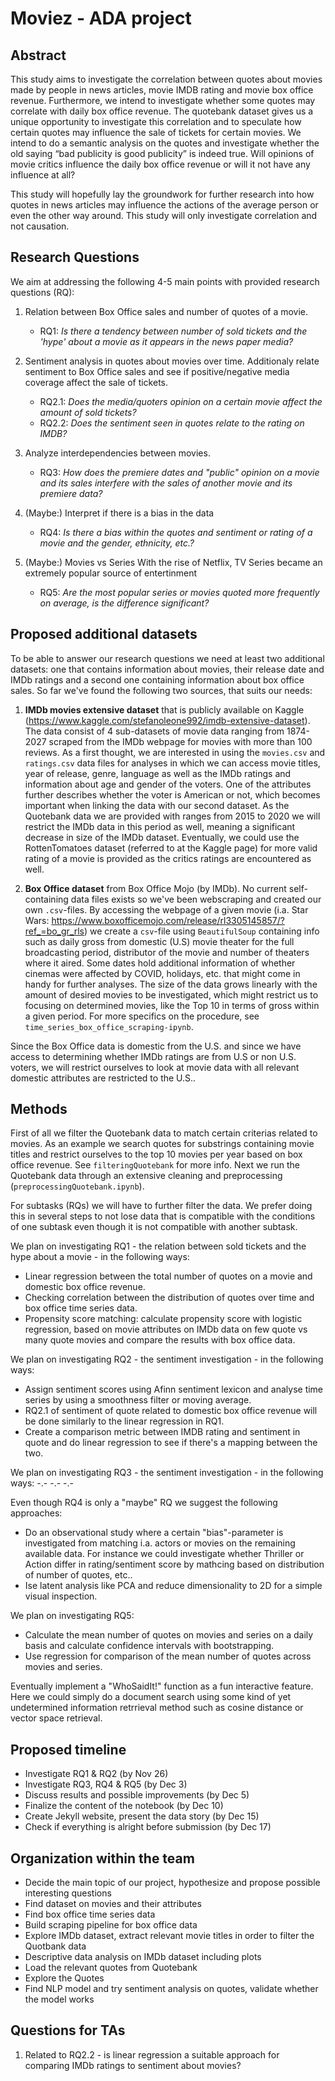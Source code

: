 # Moviez - ADA project

## Abstract

This study aims to investigate the correlation between quotes about movies made by people in news articles, movie IMDB rating and movie box office revenue. Furthermore, we intend to investigate whether some quotes may correlate with daily box office revenue. The quotebank dataset gives us a unique opportunity to investigate this correlation and to speculate how certain quotes may influence the sale of tickets for certain movies. We intend to do a semantic analysis on the quotes and investigate whether the old saying “bad publicity is good publicity” is indeed true. Will opinions of movie critics influence the daily box office revenue or will it not have any influence at all?

This study will hopefully lay the groundwork for further research into how quotes in news articles may influence the actions of the average person or even the other way around. This study will only investigate correlation and not causation.


## Research Questions

We aim at addressing the following 4-5 main points with provided research questions (RQ):

1) Relation between Box Office sales and number of quotes of a movie.
	- RQ1: *Is there a tendency between number of sold tickets and the 'hype' about a movie as it appears in the news paper media?*
	
2) Sentiment analysis in quotes about movies over time. Additionaly relate sentiment to Box Office sales and see if positive/negative media coverage affect the sale of tickets.
	- RQ2.1: *Does the media/quoters opinion on a certain movie affect the amount of sold tickets?*
	- RQ2.2: *Does the sentiment seen in quotes relate to the rating on IMDB?*
	
3) Analyze interdependencies between movies.
	- RQ3: *How does the premiere dates and "public" opinion on a movie and its sales interfere with the sales of another movie and its premiere data?*

4) (Maybe:) Interpret if there is a bias in the data
	- RQ4: *Is there a bias within the quotes and sentiment or rating of a movie and the gender, ethnicity, etc.?*

5) (Maybe:) Movies vs Series With the rise of Netflix, TV Series became an extremely popular source of entertinment
	- RQ5: *Are the most popular series or movies quoted more frequently on average, is the difference significant?*
	

## Proposed additional datasets

To be able to answer our research questions we need at least two additional datasets: one that contains information about movies, their release date and IMDb ratings 
and a second one containing information about box office sales. So far we've found the following two sources, that suits our needs:

1) **IMDb movies extensive dataset** that is publicly available on Kaggle (https://www.kaggle.com/stefanoleone992/imdb-extensive-dataset). The data consist of 4 sub-datasets of movie data ranging from 1874-2027 scraped from the IMDb webpage for movies with more than 100 reviews. As a first thought, we are interested in using the `movies.csv` and `ratings.csv` data files for analyses in which we can access movie titles, year of release, genre, language as well as the IMDb ratings and information about age and gender of the voters. One of the attributes further describes whether the voter is American or not, which becomes important when linking the data with our second dataset. As the Quotebank data we are provided with ranges from 2015 to 2020 we will restrict the IMDb data in this period as well, meaning a significant decrease in size of the IMDb dataset. Eventually, we could use the RottenTomatoes dataset (referred to at the Kaggle page) for more valid rating of a movie is provided as the critics ratings are encountered as well.


2) **Box Office dataset** from Box Office Mojo (by IMDb). No current self-containing data files exists so we've been webscraping and created our own `.csv`-files. By accessing the webpage of a given movie (i.a. Star Wars: https://www.boxofficemojo.com/release/rl3305145857/?ref_=bo_gr_rls) we create a `csv`-file using `BeautifulSoup` containing info such as daily gross from domestic (U.S) movie theater for the full broadcasting period, distributor of the movie and number of theaters where it aired. Some dates hold additional information of whether cinemas were affected by COVID, holidays, etc. that might come in handy for further analyses. The size of the data grows linearly with the amount of desired movies to be investigated, which might restrict us to focusing on determined movies, like the Top 10 in terms of gross within a given period. For more specifics on the procedure, see `time_series_box_office_scraping-ipynb`.


Since the Box Office data is domestic from the U.S. and since we have access to determining whether IMDb ratings are from U.S or non U.S. voters, we will restrict ourselves to look at movie data with all relevant domestic attributes are restricted to the U.S..

## Methods

First of all we filter the Quotebank data to match certain criterias related to movies. As an example we search quotes for substrings containing movie titles and restrict ourselves to the top 10 movies per year based on box office revenue. See `filteringQuotebank` for more info. Next we run the Quotebank data through an extensive cleaning and preprocessing (`preprocessingQuotebank.ipynb`).

For subtasks (RQs) we will have to further filter the data. We prefer doing this in several steps to not lose data that is compatible with the conditions of one subtask even though it is not compatible with another subtask.

We plan on investigating RQ1 - the relation between sold tickets and the hype about a movie - in the following ways:
- Linear regression between the total number of quotes on a movie and domestic box office revenue.
- Checking correlation between the distribution of quotes over time and box office time series data.
- Propensity score matching: calculate propensity score with logistic regression, based on movie attributes on IMDb data on few quote vs many quote movies and compare the results with box office data.

We plan on investigating RQ2 - the sentiment investigation - in the following ways:
- Assign sentiment scores using Afinn sentiment lexicon and analyse time series by using a smoothness filter or moving average.
- RQ2.1 of sentiment of quote related to domestic box office revenue will be done similarly to the linear regression in RQ1.
- Create a comparison metric between IMDB rating and sentiment in quote and do linear regression to see if there's a mapping between the two.

We plan on investigating RQ3 - the sentiment investigation - in the following ways:
-.-
-.-
-.-

Even though RQ4 is only a "maybe" RQ we suggest the following approaches:
- Do an observational study where a certain "bias"-parameter is investigated from matching i.a. actors or movies on the remaining available data. For instance we could investigate whether Thriller or Action differ in rating/sentiment score by mathcing based on distribution of number of quotes, etc.. 
- Ise latent analysis like PCA and reduce dimensionality to 2D for a simple visual inspection.

We plan on investigating RQ5:
-  Calculate the mean number of quotes on movies and series on a daily basis and calculate confidence intervals with bootstrapping.
-  Use regression for comparison of the mean number of quotes across movies and series.


Eventually implement a "WhoSaidIt!" function as a fun interactive feature. Here we could simply do a document search using some kind of yet undetermined information retrrieval method such as cosine distance or vector space retrieval.
	

## Proposed timeline

- Investigate RQ1 & RQ2 (by Nov 26)
- Investigate RQ3, RQ4 & RQ5 (by Dec 3)
- Discuss results and possible improvements (by Dec 5)
- Finalize the content of the notebook (by Dec 10)
- Create Jekyll website, present the data story (by Dec 15)
- Check if everything is alright before submission (by Dec 17)


## Organization within the team

- Decide the main topic of our project, hypothesize and propose possible interesting questions 
- Find dataset on movies and their attributes
- Find box office time series data
- Build scraping pipeline for box office data
- Explore IMDb dataset, extract relevant movie titles in order to filter the Quotbank data
- Descriptive data analysis on IMDb dataset including plots
- Load the relevant quotes from Quotebank
- Explore the Quotes
- Find NLP model and try sentiment analysis on quotes, validate whether the model works

## Questions for TAs 

1) Related to RQ2.2 - is linear regression a suitable approach for comparing IMDb ratings to sentiment about movies?
